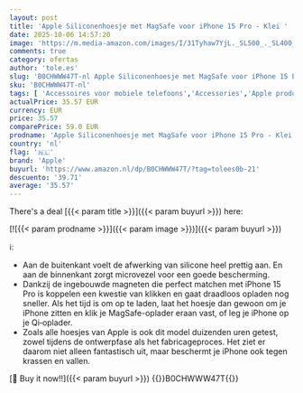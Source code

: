 ```yaml
---
layout: post
title: 'Apple Siliconenhoesje met MagSafe voor iPhone 15 Pro - Klei '
date: 2025-10-06 14:57:20
image: 'https://m.media-amazon.com/images/I/31Tyhaw7YjL._SL500_._SL400_.jpg'
comments: true
category: ofertas
author: 'tole.es'
slug: 'B0CHWWW47T-nl Apple Siliconenhoesje met MagSafe voor iPhone 15 Pro - Klei'
sku: 'B0CHWWW47T-nl'
tags: [ 'Accessoires voor mobiele telefoons','Accessories','Apple producten','Arborist Merchandising Root','Basic-telefoonhoesjes','Elektronica','Hoesjes mobiele telefoon','Mobiele telefoons & communicatieproducten','Self Service','Special Features Stores','apple','be0c145d-645e-47ab-b638-53e8112e3d67_0','be0c145d-645e-47ab-b638-53e8112e3d67_2801','🇳🇱', ]
actualPrice: 35.57 EUR
currency: EUR
price: 35.57
comparePrice: 59.0 EUR
prodname: 'Apple Siliconenhoesje met MagSafe voor iPhone 15 Pro - Klei '
country: 'nl'
flag: '🇳🇱'
brand: 'Apple'
buyurl: 'https://www.amazon.nl/dp/B0CHWWW47T/?tag=tolees0b-21'
descuento: '39.71'
average: '35.57'
---
```


There's a deal [{{< param title >}}]({{< param buyurl >}})  here:

[![{{< param prodname >}}]({{< param image >}})]({{< param buyurl >}})

ℹ️:

- Aan de buitenkant voelt de afwerking van silicone heel prettig aan. En aan de binnenkant zorgt microvezel voor een goede bescherming.
- Dankzij de ingebouwde magneten die perfect matchen met iPhone 15 Pro is koppelen een kwestie van klikken en gaat draadloos opladen nog sneller. Als het tijd is om op te laden, laat het hoesje dan gewoon om je iPhone zitten en klik je MagSafe-oplader eraan vast, of leg je iPhone op je Qi‑oplader.
- Zoals alle hoesjes van Apple is ook dit model duizenden uren getest, zowel tijdens de ontwerpfase als het fabricageproces. Het ziet er daarom niet alleen fantastisch uit, maar beschermt je iPhone ook tegen krassen en vallen.

[🛒 Buy it now!!]({{< param buyurl >}})
{{<world>}}B0CHWWW47T{{</world>}}
